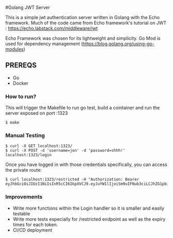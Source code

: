 #Golang JWT Server

This is a simple jwt authentication server written in Golang with the Echo framework. 
Much of the code came from Echo framework's tutorial on JWT : https://echo.labstack.com/middleware/jwt

Echo Framework was chosen for its lightweight and simplicity. 
Go Mod is used for dependency management (https://blog.golang.org/using-go-modules)

## PREREQS
- Go
- Docker 

### How to run?
This will trigger the Makefile to run go test, build a cointainer and run the server exposed on port :1323 
```
$ make
```
### Manual Testing
```
$ curl -X GET localhost:1323/
$ curl -X POST -d 'username=jon' -d 'password=shhh!' localhost:1323/login
```
Once you have logged in with those credentials specifically, you can access the private route: 
```
$ curl localhost:1323/restricted -H "Authorization: Bearer eyJhbGciOiJIUzI1NiIsInR5cCI6IkpXVCJ9.eyJuYW1lIjoiSm9uIFNub3ciLCJhZG1pbiI6dHJ1ZSwiZXhwIjoxNTY4MTc4MTQzfQ.a_S9ti_CT4VWyrLpOAAo6dVXshI0N9pZjiGfI3s_H6E"
```


### Improvements
- Write more functions within the Login handler so it is smaller and easily testable
- Write more tests especially for /restricted endpoint as well as the expiry times for each token. 
- CI/CD deployment 